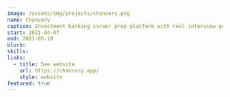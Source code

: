```yaml
---
image: /assets/img/projects/chancery.png
name: Chancery
caption: Investment banking career prep platform with real interview questions and partnership with 15 top business clubs
start: 2021-04-07
end: 2021-05-19
blurb: 
skills: 
links:
  - title: See website
    url: https://chancery.app/
    style: website
featured: true
---
```

